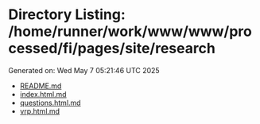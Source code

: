 # Directory Listing: /home/runner/work/www/www/processed/fi/pages/site/research
Generated on: Wed May  7 05:21:46 UTC 2025

- [README.md](README.md)
- [index.html.md](index.html.md)
- [questions.html.md](questions.html.md)
- [vrp.html.md](vrp.html.md)
